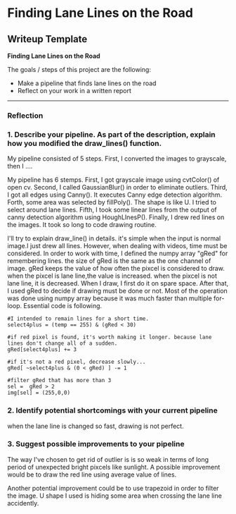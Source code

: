 # **Finding Lane Lines on the Road** 

## Writeup Template

**Finding Lane Lines on the Road**

The goals / steps of this project are the following:
* Make a pipeline that finds lane lines on the road
* Reflect on your work in a written report


[//]: # (Image References)

[image1]: ./examples/grayscale.jpg "Grayscale"

---

### Reflection

### 1. Describe your pipeline. As part of the description, explain how you modified the draw_lines() function.

My pipeline consisted of 5 steps. First, I converted the images to grayscale, then I .... 

My pipeline has 6 stemps. First, I got grayscale image using cvtColor() of open cv.
Second, I called GaussianBlur() in order to eliminate outliers.
Third, I got all edges using  Canny(). It executes Canny edge detection algorithm.
Forth, some area was selected by fillPoly(). The shape is like U. I tried to select around lane lines.
Fifth, I took some linear lines from the output of canny detection algorithm using HoughLInesP().
Finally, I drew red lines on the images. It took so long to code drawing routine.

I'll try to explain draw_line() in details.
it's simple when the input is normal image.I just drew all lines.
However, when dealing with videos, time must be considered.
In order to work with time, I defined the numpy array "gRed" for remembering lines. 
the size of gRed is the same as the one channel of image. 
gRed keeps the value of how often the pixcel is considered to draw. 
when the pixcel is lane line,the value is increased. when the pixcel is not lane line, it is decreased.
When I draw, I first do it on spare space.  After that, I used gRed to decide if drawing must be done or not.
Most of the operation was done using numpy array because it was much faster than multiple for-loop.
Essential code is following.

    #I intended to remain lines for a short time.
    select4plus = (temp == 255) & (gRed < 30)
    
    #if red pixel is found, it's worth making it longer. because lane lines don't change all of a sudden.
    gRed[select4plus] += 3
    
    #if it's not a red pixel, decrease slowly...
    gRed[ ~select4plus & (0 < gRed) ] -= 1

    #filter gRed that has more than 3
    sel =  gRed > 2
    img[sel] = (255,0,0)

 


[image1]: ./test_images_output/solidWhiteCurve.jpg            "solidWhiteCurve"
[image1]: ./test_images_output/whiteCarLaneSwitch.jpg         "whiteCarLaneSwitch"
[image1]: ./test_images_output/solidWhiteRight.jpg            "solidWhiteRight"
[image1]: ./test_images_output/solidYellowCurve.jpg           "solidYellowCurve"
[image1]: ./test_images_output/solidYellowCurve2.jpg          "solidYellowCurve2"
[image1]: ./test_images_output/solidYellowLeft.jpg            "solidYellowLeft"
[image1]: ./test_images_output/whiteCarLaneSwitch.jpg         "whiteCarLaneSwitch"   


### 2. Identify potential shortcomings with your current pipeline


when the lane line is changed so fast, drawing is not perfect. 


### 3. Suggest possible improvements to your pipeline
The way I've chosen to get rid of outlier is is so weak in terms of long period of unexpected bright pixcels like sunlight.
A possible improvement would be to draw the red line using average value of lines. 

Another potential improvement could be to use trapezoid in order to filter the image. U shape I used is hiding some area when crossing the lane line accidently.
